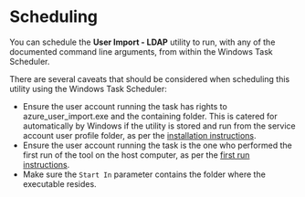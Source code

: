 # Scheduling

You can schedule the **User Import - LDAP** utility to run, with any of the documented command line arguments, from within the Windows Task Scheduler.

There are several caveats that should be considered when scheduling this utility using the Windows Task Scheduler:

- Ensure the user account running the task has rights to azure_user_import.exe and the containing folder. This is catered for automatically by Windows if the utility is stored and run from the service account user profile folder, as per the [installation instructions](/data-imports-guide/users/azure/overview#installation).
- Ensure the user account running the task is the one who performed the first run of the tool on the host computer, as per the [first run instructions](/data-imports-guide/users/azure/command#first-run).
- Make sure the `Start In` parameter contains the folder where the executable resides.